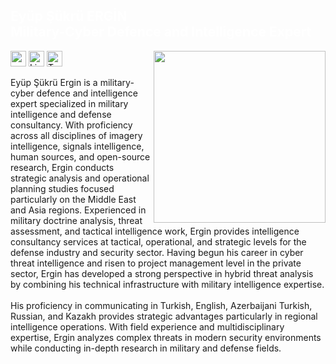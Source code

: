 <h2 class="red-text" style="color: white;">Eyüp Şükrü ERGİN<br>Military-Cyber Defence and Intelligence Expert</h2> 
<p align="left"> <a href="https://eyupergin.com.tr/"><img target="_blank" src="https://avatars.githubusercontent.com/u/74828443?v=4" align="right" height="275" /></a> 
<a target="_blank" href="https:///eyupergin.com.tr/" ><img target="_blank" height="25" src="https://img.shields.io/badge/Website%20&%20Blog-%230077B5.svg?&style=for-the-badge&color=gray"></a>
<a target="_blank" href="https://www.linkedin.com/in/eyupergin/" ><img target="_blank" height="25" src="https://img.shields.io/badge/LinkedIn-%230077B5.svg?&style=for-the-badge&color=gray&logo=linkedin " alt="Linkedin : Eyup S. Ergin"></a>
<a target="_blank" href="https://twitter.com/ErginDev" ><img target="_blank" height="25" src="https://img.shields.io/badge/Twitter-%230077B5.svg?&style=for-the-badge&color=gray&logo=twitter" alt="Twitter : @ErginDev"></a>
<p>
  
Eyüp Şükrü Ergin is a military-cyber defence and intelligence expert specialized in military intelligence and defense consultancy. With proficiency across all disciplines of imagery intelligence, signals intelligence, human sources, and open-source research, Ergin conducts strategic analysis and operational planning studies focused particularly on the Middle East and Asia regions. Experienced in military doctrine analysis, threat assessment, and tactical intelligence work, Ergin provides intelligence consultancy services at tactical, operational, and strategic levels for the defense industry and security sector. Having begun his career in cyber threat intelligence and risen to project management level in the private sector, Ergin has developed a strong perspective in hybrid threat analysis by combining his technical infrastructure with military intelligence expertise. <br><br>His proficiency in communicating in Turkish, English, Azerbaijani Turkish, Russian, and Kazakh provides strategic advantages particularly in regional intelligence operations. With field experience and multidisciplinary expertise, Ergin analyzes complex threats in modern security environments while conducting in-depth research in military and defense fields.

  


  
  
  
  
  
  
  
  
  
  
  
  
  
  

    

